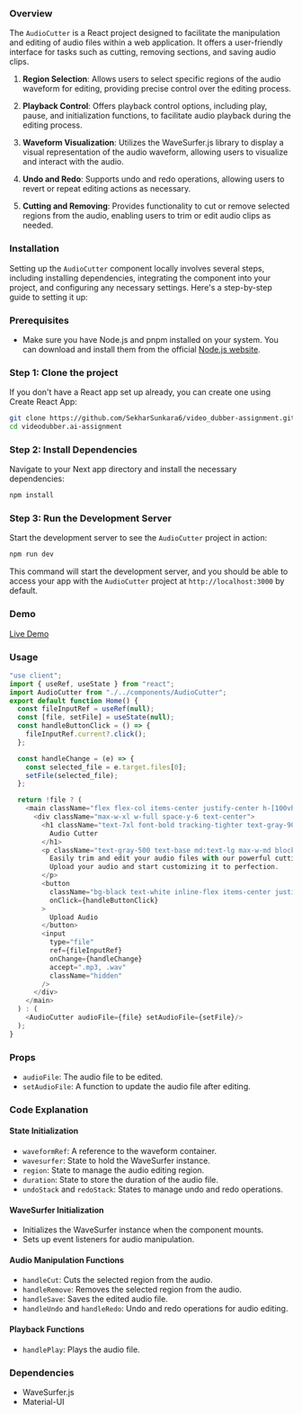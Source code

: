 ### Overview

The `AudioCutter` is a React project designed to facilitate the manipulation and editing of audio files within a web application. It offers a user-friendly interface for tasks such as cutting, removing sections, and saving audio clips. 

1. **Region Selection**: Allows users to select specific regions of the audio waveform for editing, providing precise control over the editing process.

2. **Playback Control**: Offers playback control options, including play, pause, and initialization functions, to facilitate audio playback during the editing process.
   
3. **Waveform Visualization**: Utilizes the WaveSurfer.js library to display a visual representation of the audio waveform, allowing users to visualize and interact with 
    the audio.

4. **Undo and Redo**: Supports undo and redo operations, allowing users to revert or repeat editing actions as necessary.

5. **Cutting and Removing**: Provides functionality to cut or remove selected regions from the audio, enabling users to trim or edit audio clips as needed.


### Installation
Setting up the `AudioCutter` component locally involves several steps, including installing dependencies, integrating the component into your project, and configuring any necessary settings. Here's a step-by-step guide to setting it up:

### Prerequisites
- Make sure you have Node.js and pnpm installed on your system. You can download and install them from the official [Node.js website](https://nodejs.org/).

### Step 1: Clone the project
If you don't have a React app set up already, you can create one using Create React App:

```bash
git clone https://github.com/SekharSunkara6/video_dubber-assignment.git
cd videodubber.ai-assignment
```

### Step 2: Install Dependencies
Navigate to your Next app directory and install the necessary dependencies:

```bash
npm install
```

### Step 3: Run the Development Server
Start the development server to see the `AudioCutter` project in action:

```bash
npm run dev
```

This command will start the development server, and you should be able to access your app with the `AudioCutter` project at `http://localhost:3000` by default.


### Demo
[Live Demo](https://audio-cutter-3um2ry7oc-shashankgupta10s-projects.vercel.app/)

### Usage
```javascript
"use client";
import { useRef, useState } from "react";
import AudioCutter from "./../components/AudioCutter";
export default function Home() {
  const fileInputRef = useRef(null);
  const [file, setFile] = useState(null);
  const handleButtonClick = () => {
    fileInputRef.current?.click();
  };

  const handleChange = (e) => {
    const selected_file = e.target.files[0];
    setFile(selected_file);
  };

  return !file ? (
    <main className="flex flex-col items-center justify-center h-[100vh] bg-gray-100 px-4 md:px-6">
      <div className="max-w-xl w-full space-y-6 text-center">
        <h1 className="text-7xl font-bold tracking-tighter text-gray-900">
          Audio Cutter
        </h1>
        <p className="text-gray-500 text-base md:text-lg max-w-md block mx-auto">
          Easily trim and edit your audio files with our powerful cutting tool.
          Upload your audio and start customizing it to perfection.
        </p>
        <button
          className="bg-black text-white inline-flex items-center justify-center whitespace-nowrap text-sm font-medium ring-offset-background transition-colors focus-visible:outline-none focus-visible:ring-2 focus-visible:ring-ring focus-visible:ring-offset-2 disabled:pointer-events-none disabled:opacity-50 h-11 rounded-md px-8 w-full"
          onClick={handleButtonClick}
        >
          Upload Audio
        </button>
        <input
          type="file"
          ref={fileInputRef}
          onChange={handleChange}
          accept=".mp3, .wav"
          className="hidden"
        />
      </div>
    </main>
  ) : (
    <AudioCutter audioFile={file} setAudioFile={setFile}/>
  );
}
```

### Props
- `audioFile`: The audio file to be edited.
- `setAudioFile`: A function to update the audio file after editing.

### Code Explanation

#### State Initialization
- `waveformRef`: A reference to the waveform container.
- `wavesurfer`: State to hold the WaveSurfer instance.
- `region`: State to manage the audio editing region.
- `duration`: State to store the duration of the audio file.
- `undoStack` and `redoStack`: States to manage undo and redo operations.

#### WaveSurfer Initialization
- Initializes the WaveSurfer instance when the component mounts.
- Sets up event listeners for audio manipulation.

#### Audio Manipulation Functions
- `handleCut`: Cuts the selected region from the audio.
- `handleRemove`: Removes the selected region from the audio.
- `handleSave`: Saves the edited audio file.
- `handleUndo` and `handleRedo`: Undo and redo operations for audio editing.

#### Playback Functions
- `handlePlay`: Plays the audio file.

### Dependencies
- WaveSurfer.js
- Material-UI




